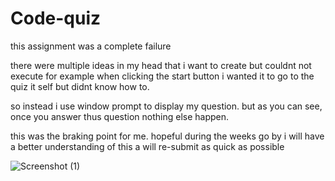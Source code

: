 # Code-quiz

this assignment was a complete failure

there were multiple ideas in my head that i want to create but couldnt not execute for example
when clicking the start button i wanted it to go to the quiz it self but didnt know how to.

so instead i use window prompt to display my question. but as you can see, once you answer thus question nothing else happen.

this was the braking point for me. hopeful during the weeks go by i will have a better understanding of this a will re-submit as quick as possible


![Screenshot (1)](https://user-images.githubusercontent.com/129125608/234931326-9d00bfe0-1bdc-43bf-b398-720870898e44.png)
